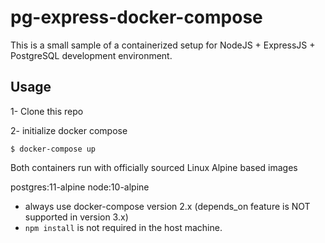 # pg-express-docker-compose

This is a small sample of a containerized setup for NodeJS + ExpressJS + PostgreSQL development environment.

## Usage

1- Clone this repo

2- initialize docker compose

`$ docker-compose up`

Both containers run with officially sourced Linux Alpine based images

postgres:11-alpine
node:10-alpine

- always use docker-compose version 2.x (depends_on feature is NOT supported in version 3.x)
- `npm install` is not required in the host machine.
